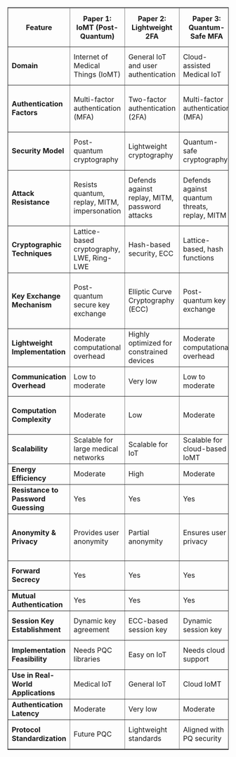 <table border="1" cellspacing="0" cellpadding="5">
  <tr>
    <th>Feature</th>
    <!-- Existing 10 papers -->
    <th>Paper 1: IoMT (Post-Quantum)</th>
    <th>Paper 2: Lightweight 2FA</th>
    <th>Paper 3: Quantum-Safe MFA</th>
    <th>Paper 4: Quantum Authentication</th>
    <th>Paper 5: Post-Quantum for TDM-PONs</th>
    <th>Paper 6: PQ IoT Healthcare</th>
    <th>Paper 7: Post-Quantum E2EE Protocol</th>
    <th>Paper 8: KEM-SPDM Secure Session</th>
    <th>Paper 9: Post-Quantum for TDM-PONs</th>
    <th>Paper 10: PQ IoT Healthcare</th>
    <!-- New papers -->
    <th>Paper 11: SPAPA (Hash-Based)</th>
    <th>Paper 12: Conditional Privacy for IIoT</th>
  </tr>
  <tr>
    <td><b>Domain</b></td>
    <td>Internet of Medical Things (IoMT)</td>
    <td>General IoT and user authentication</td>
    <td>Cloud-assisted Medical IoT</td>
    <td>Quantum authentication systems</td>
    <td>Telecommunication Networks (TDM-PONs)</td>
    <td>IoT-Based Healthcare Systems</td>
    <td>Secure messaging and communication protocols</td>
    <td>Device-level secure session establishment</td>
    <td>Telecommunication Networks (TDM-PONs)</td>
    <td>IoT-Based Healthcare Systems</td>
    <td>Password-based systems</td>
    <td>Industrial IoT (IIoT)</td>
  </tr>
  <tr>
    <td><b>Authentication Factors</b></td>
    <td>Multi-factor authentication (MFA)</td>
    <td>Two-factor authentication (2FA)</td>
    <td>Multi-factor authentication (MFA)</td>
    <td>Quantum-based authentication</td>
    <td>Mutual authentication using post-quantum cryptography</td>
    <td>Three-factor authentication</td>
    <td>Post-quantum mutual authentication using signatures</td>
    <td>KEM-based one-way or mutual authentication</td>
    <td>Mutual authentication using post-quantum cryptography</td>
    <td>Three-factor authentication</td>
    <td>Password with temporary hashed identity</td>
    <td>Pseudonym-based authentication</td>
  </tr>
  <tr>
    <td><b>Security Model</b></td>
    <td>Post-quantum cryptography</td>
    <td>Lightweight cryptography</td>
    <td>Quantum-safe cryptography</td>
    <td>Quantum key distribution (QKD)</td>
    <td>Post-quantum security integrated into TDM-PON authentication</td>
    <td>Post-quantum secure authentication</td>
    <td>Post-quantum Signal protocol adaptation</td>
    <td>Post-quantum KEM-based authentication</td>
    <td>Post-quantum security integrated into TDM-PON authentication</td>
    <td>Post-quantum secure authentication</td>
    <td>Hash-based post-quantum authentication</td>
    <td>Hash-based PQC with conditional traceability</td>
  </tr>
  <tr>
    <td><b>Attack Resistance</b></td>
    <td>Resists quantum, replay, MITM, impersonation</td>
    <td>Defends against replay, MITM, password attacks</td>
    <td>Defends against quantum threats, replay, MITM</td>
    <td>Unconditional security against MITM</td>
    <td>Resists quantum attacks, impersonation, MITM, replay</td>
    <td>Resists quantum, replay, stolen-verifier attacks</td>
    <td>Quantum, MITM, impersonation, SNDL</td>
    <td>Quantum, MITM, replay, downgrade</td>
    <td>Resists quantum attacks, impersonation, MITM, replay</td>
    <td>Resists quantum, replay, stolen-verifier attacks</td>
    <td>Resists replay, impersonation, DoS, stolen credentials</td>
    <td>Resists session hijacking, impersonation, replay</td>
  </tr>
  <tr>
    <td><b>Cryptographic Techniques</b></td>
    <td>Lattice-based cryptography, LWE, Ring-LWE</td>
    <td>Hash-based security, ECC</td>
    <td>Lattice-based, hash functions</td>
    <td>Quantum key distribution, BB84 protocol</td>
    <td>PQ-KEM using Kyber</td>
    <td>Lattice-based PQC</td>
    <td>CRYSTALS-Kyber, Dilithium</td>
    <td>Kyber KEM, HMAC, HKDF</td>
    <td>PQ-KEM using Kyber</td>
    <td>Lattice-based PQC</td>
    <td>Secure hash functions, challenge-response</td>
    <td>Secure hash functions with pseudonyms</td>
  </tr>
  <tr>
    <td><b>Key Exchange Mechanism</b></td>
    <td>Post-quantum secure key exchange</td>
    <td>Elliptic Curve Cryptography (ECC)</td>
    <td>Post-quantum key exchange</td>
    <td>Quantum key exchange (QKD)</td>
    <td>Kyber-based PQ-KEM</td>
    <td>Post-quantum lattice-based encryption</td>
    <td>Post-quantum KEM (Kyber)</td>
    <td>KEMe, KEMr, KEMi (Kyber variants)</td>
    <td>Kyber-based PQ-KEM</td>
    <td>Post-quantum lattice-based encryption</td>
    <td>Session key from hashed credentials</td>
    <td>Secure key exchange using lightweight hash operations</td>
  </tr>
  <tr>
    <td><b>Lightweight Implementation</b></td>
    <td>Moderate computational overhead</td>
    <td>Highly optimized for constrained devices</td>
    <td>Moderate computational overhead</td>
    <td>High due to quantum computations</td>
    <td>Optimized for optical networks</td>
    <td>Optimized for low-resource IoT devices</td>
    <td>Efficient lattice-based PQC algorithms</td>
    <td>Optimized KEM flows and HKDF chaining</td>
    <td>Optimized for optical networks</td>
    <td>Optimized for low-resource IoT devices</td>
    <td>Low resource, suitable for constrained devices</td>
    <td>Optimized for constrained IIoT devices</td>
  </tr>
  <tr>
    <td><b>Communication Overhead</b></td>
    <td>Low to moderate</td>
    <td>Very low</td>
    <td>Low to moderate</td>
    <td>High</td>
    <td>Moderate</td>
    <td>Low</td>
    <td>Increased initial message size</td>
    <td>Lower overhead</td>
    <td>Moderate</td>
    <td>Low</td>
    <td>Efficient; minimal delay</td>
    <td>Low delay, efficient protocol</td>
  </tr>
  <tr>
    <td><b>Computation Complexity</b></td>
    <td>Moderate</td>
    <td>Low</td>
    <td>Moderate</td>
    <td>High</td>
    <td>Moderate</td>
    <td>Low to moderate</td>
    <td>Moderate</td>
    <td>Lower</td>
    <td>Moderate</td>
    <td>Low to moderate</td>
    <td>Low; simple hash computations</td>
    <td>Low; optimized hash-based design</td>
  </tr>
  <tr>
    <td><b>Scalability</b></td>
    <td>Scalable for large medical networks</td>
    <td>Scalable for IoT</td>
    <td>Scalable for cloud-based IoMT</td>
    <td>Limited</td>
    <td>Scalable for TDM-PONs</td>
    <td>Scalable for IoT healthcare</td>
    <td>Scalable to messaging apps</td>
    <td>Scalable to embedded systems</td>
    <td>Scalable for TDM-PONs</td>
    <td>Scalable for IoT healthcare</td>
    <td>Scalable for client-server systems</td>
    <td>Designed for multi-device IIoT networks</td>
  </tr>
  <tr>
    <td><b>Energy Efficiency</b></td>
    <td>Moderate</td>
    <td>High</td>
    <td>Moderate</td>
    <td>Low</td>
    <td>Moderate</td>
    <td>High</td>
    <td>Moderate</td>
    <td>High</td>
    <td>Moderate</td>
    <td>High</td>
    <td>High efficiency</td>
    <td>High efficiency</td>
  </tr>
  <tr>
    <td><b>Resistance to Password Guessing</b></td>
    <td>Yes</td>
    <td>Yes</td>
    <td>Yes</td>
    <td>Yes</td>
    <td>Yes</td>
    <td>Yes</td>
    <td>Yes</td>
    <td>Yes</td>
    <td>Yes</td>
    <td>Yes</td>
    <td>Yes</td>
    <td>Yes</td>
  </tr>
  <tr>
    <td><b>Anonymity & Privacy</b></td>
    <td>Provides user anonymity</td>
    <td>Partial anonymity</td>
    <td>Ensures user privacy</td>
    <td>Quantum encryption</td>
    <td>PQ encryption ensures privacy</td>
    <td>Biometric privacy preservation</td>
    <td>Deniability partially lost</td>
    <td>Deniability retained</td>
    <td>PQ encryption ensures privacy</td>
    <td>Biometric privacy preservation</td>
    <td>User anonymity through hashed temp IDs</td>
    <td>Conditional anonymity with traceability</td>
  </tr>
  <tr>
    <td><b>Forward Secrecy</b></td>
    <td>Yes</td>
    <td>Yes</td>
    <td>Yes</td>
    <td>Yes</td>
    <td>Yes</td>
    <td>Yes</td>
    <td>Yes</td>
    <td>Yes</td>
    <td>Yes</td>
    <td>Yes</td>
    <td>Ensured through hash freshness</td>
    <td>Ensured via pseudonym rotation</td>
  </tr>
  <tr>
    <td><b>Mutual Authentication</b></td>
    <td>Yes</td>
    <td>Yes</td>
    <td>Yes</td>
    <td>Yes</td>
    <td>Yes</td>
    <td>Yes</td>
    <td>Yes</td>
    <td>Optional</td>
    <td>Yes</td>
    <td>Yes</td>
    <td>Yes</td>
    <td>Yes</td>
  </tr>
  <tr>
    <td><b>Session Key Establishment</b></td>
    <td>Dynamic key agreement</td>
    <td>ECC-based session key</td>
    <td>Dynamic session key</td>
    <td>Quantum-generated key</td>
    <td>Dynamic with PQ methods</td>
    <td>Secure post-quantum generation</td>
    <td>KEM + KDF</td>
    <td>HKDF + shared secrets</td>
    <td>Dynamic with PQ methods</td>
    <td>Secure post-quantum generation</td>
    <td>Secure hashed credentials</td>
    <td>Secure hash-based key generation</td>
  </tr>
  <tr>
    <td><b>Implementation Feasibility</b></td>
    <td>Needs PQC libraries</td>
    <td>Easy on IoT</td>
    <td>Needs cloud support</td>
    <td>Needs quantum hardware</td>
    <td>Feasible with PQC</td>
    <td>Feasible with PQC</td>
    <td>Needs PQC libraries</td>
    <td>libOQS + SPDM stack</td>
    <td>Feasible with PQC</td>
    <td>Feasible with PQC</td>
    <td>Simple software-only deployment</td>
    <td>Suitable for IIoT platforms</td>
  </tr>
  <tr>
    <td><b>Use in Real-World Applications</b></td>
    <td>Medical IoT</td>
    <td>General IoT</td>
    <td>Cloud IoMT</td>
    <td>Experimental</td>
    <td>Next-gen fiber networks</td>
    <td>Telemedicine & remote monitoring</td>
    <td>Secure messaging</td>
    <td>Embedded hardware</td>
    <td>Next-gen fiber networks</td>
    <td>Telemedicine & remote monitoring</td>
    <td>Password-based systems</td>
    <td>IIoT, constrained environments</td>
  </tr>
  <tr>
    <td><b>Authentication Latency</b></td>
    <td>Moderate</td>
    <td>Very low</td>
    <td>Moderate</td>
    <td>High</td>
    <td>Low to moderate</td>
    <td>Low</td>
    <td>Moderate</td>
    <td>Low</td>
    <td>Low to moderate</td>
    <td>Low</td>
    <td>Low</td>
    <td>Very low</td>
  </tr>
  <tr>
    <td><b>Protocol Standardization</b></td>
    <td>Future PQC</td>
    <td>Lightweight standards</td>
    <td>Aligned with PQ security</td>
    <td>Needs new quantum standards</td>
    <td>Aligned with NIST</td>
    <td>Aligned with NIST + IoT</td>
    <td>NIST PQC + Signal</td>
    <td>SPDM 1.2 + PQC roadmap</td>
    <td>Aligned with NIST</td>
    <td>Aligned with NIST + IoT</td>
    <td>Compliant with PQC direction</td>
    <td>Aligned with future NIST PQC</td>
  </tr>
</table>
